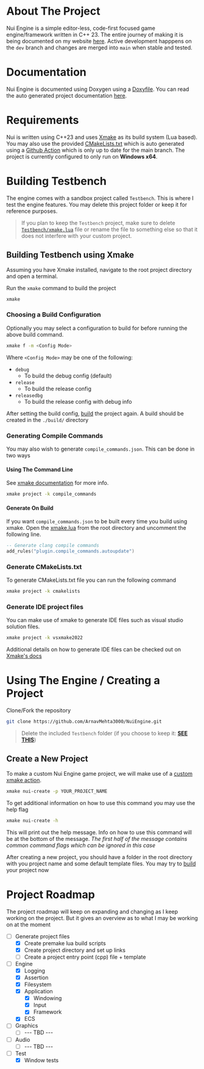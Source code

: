 # About The Project

Nui Engine is a simple editor-less, code-first focused game engine/framework written in C++ 23. The entire journey of making it is being documented on my website [here](https://arnavmehta3000.github.io/posts/mage0/). Active development happpens on the `dev` branch and changes are merged into `main` when stable and tested. 

# Documentation

Nui Engine is documented using Doxygen using a [Doxyfile](./Docs/Doxygen/Doxyfile). You can read the auto generated project documentation [here](https://arnavmehta3000.github.io/NuiEngine/).

# Requirements

Nui is written using C++23 and uses [Xmake](https://xmake.io/#/) as its build system (Lua based). You may also use the provided [CMakeLists.txt](./CMakeLists.txt) which is auto generated using a [Github Action](.github/workflows/xmake-to-cmake.yml) which is only up to date for the main branch. The project is currently configured to only run on **Windows x64**.

# Building Testbench

The engine comes with a sandbox project called `Testbench`. This is where I test the engine features. You may delete this project folder or keep it for reference purposes.

> If you plan to keep the `Testbench` project, make sure to delete [`Testbench/xmake.lua`](./Testbench/xmake.lua) file or rename the file to something else so that it does not interfere with your custom project.

## Building Testbench using Xmake

Assuming you have Xmake installed, navigate to the root project directory and open a terminal.

Run the `xmake` command to build the project

```bash
xmake
```

### Choosing a Build Configuration

Optionally you may select a configuration to build for before running the above build command. 

```bash
xmake f -m <Config Mode>
```

Where `<Config Mode>` may be one of the following:
- `debug`
  - To build the debug config (default)
- `release`
  - To build the release config
- `releasedbg`
  - To build the release config with debug info

After setting the build config, [build](#building-testbench-using-xmake) the project again. A build should be created in the `./build/` directory

### Generating Compile Commands

You may also wish to generate `compile_commands.json`. This can be done in two ways

#### Using The Command Line

See [xmake documentation](https://xmake.io/#/plugin/builtin_plugins?id=generate-compiler_commands) for more info.

```bash
xmake project -k compile_commands
```

#### Generate On Build

If you want `compile_commands.json` to be built every time you build using xmake. Open the [xmake.lua](/xmake.lua) from the root directory and uncomment the following line.

```lua
-- Generate clang compile commands
add_rules("plugin.compile_commands.autoupdate")
```

### Generate CMakeLists.txt

To generate CMakeLists.txt file you can run the following command

```bash
xmake project -k cmakelists
```

### Generate IDE project files

You can make use of xmake to generate IDE files such as visual studio solution files.

```bash
xmake project -k vsxmake2022
```

Additional details on how to generate IDE files can be checked out on [Xmake's docs](https://xmake.io/#/plugin/builtin_plugins?id=generate-visualstudio-project)


# Using The Engine / Creating a Project

Clone/Fork the repository
```bash
git clone https://github.com/ArnavMehta3000/NuiEngine.git
```

> Delete the included `Testbench` folder (if you choose to keep it: [**SEE THIS**](#building-testbench`))

## Create a New Project

To make a custom Nui Engine game project, we will make use of a [custom xmake action](./Scripts/xmake.lua).

```bash
xmake nui-create -p YOUR_PROJECT_NAME
```

To get additional information on how to use this command you may use the help flag

```bash
xmake nui-create -h
```

This will print out the help message. Info on how to use this command will be at the bottom of the message. _The first half of the message contains common command flags which can be ignored in this case_

After creating a new project, you should have a folder in the root directory with you project name and some default template files. You may try to [build](#building-testbench-using-xmake) your project now

# Project Roadmap

The project roadmap will keep on expanding and changing as I keep working on the project. But it gives an overview as to what I may be working on at the moment

- [ ] Generate project files
  - [x] Create premake lua build scripts
  - [x] Create project directory and set up links
  - [ ] Create a project entry point (cpp) file + template
- [ ] Engine
  - [x] Logging
  - [x] Assertion
  - [x] Filesystem
  - [x] Application
    - [x] Windowing
    - [x] Input
    - [x] Framework
  - [x] ECS
- [ ] Graphics
  - [ ] --- TBD ---
- [ ] Audio
  - [ ] --- TBD ---
- [ ] Test
  - [x] Window tests
